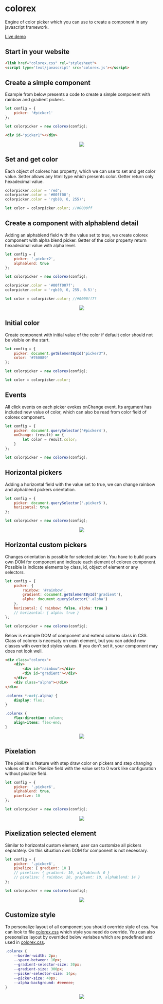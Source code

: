 # colorex

Engine of color picker which you can use to create a component in any javascript framework.

[Live demo](https://exnext.github.io/colorex/demo/)

## Start in your website

```html
<link href="colorex.css" rel="stylesheet">
<script type='text/javascript' src='colorex.js'></script>
```

## Create a simple component

Example from below presents a code to create a simple component with rainbow and gradient pickers.

```js
let config = {
    picker: '#picker1'
};

let colorpicker = new colorex(config);
```

```html
<div id="picker1"></div>
```

<p align="center">
    <img src="./image/simple.png">
</p>

## Set and get color

Each object of colorex has property, which we can use to set and get color value. Setter allows any html type which presents color. Getter return only hexadecimal value.

```js
colorpicker.color = 'red';
colorpicker.color = '#00ff00';
colorpicker.color = 'rgb(0, 0, 255)';

let color = colorpicker.color; //#0000ff
```

## Create a component with alphablend detail

Adding an alphablend field with the value set to true, we create colorex component with alpha blend picker. Getter of the color property return hexadecimal value with alpha level.

```js
let config = {
    picker: '.picker2',
    alphablend: true
};

let colorpicker = new colorex(config);

colorpicker.color = '#00ff007f';
colorpicker.color = 'rgb(0, 0, 255, 0.5)';

let color = colorpicker.color; //#0000ff7f
```

<p align="center">
    <img src="./image/alphablend.png">
</p>

## Initial color

Create component with initial value of the color if default color should not be visible on the start.

```js
let config = {
    picker: document.getElementById("picker3"),
    color: '#760089'
};

let colorpicker = new colorex(config);

let color = colorpicker.color;
```

## Events

All click events on each picker evokes onChange event. Its argument has included new value of color, which can also be read from color field of colorex component.

```js
let config = {
    picker: document.querySelector('#picker4'),
    onChange: (result) => {
        let color = result.color;
    }
};

let colorpicker = new colorex(config);
```

## Horizontal pickers

Adding a horizontal field with the value set to true, we can change rainbow and alphablend pickers orientation.

```js
let config = {
    picker: document.querySelector('.picker5'),
    horizontal: true
};

let colorpicker = new colorex(config);
```

<p align="center">
    <img src="./image/horizontal.png">
</p>

## Horizontal custom pickers

Changes orientation is possible for selected picker. You have to build yours own DOM for component and indicate each element of colorex component. Possible is indicate elements by class, id, object of element or any selectors.

```js
let config = {
    picker: {
        rainbow: '#rainbow',
        gradient: document.getElementById('gradient'),
        alpha: document.querySelector('.alpha')
    },
    horizontal: { rainbow: false, alpha: true }
    // horizontal: { alpha: true }
};

let colorpicker = new colorex(config);
```

Below is example DOM of component and extend colorex class in CSS. Class of colorex is necesaty on main element, but you can added new classes with overrited styles values. If you don't set it, your component may does not look well.

```html
<div class="colorex">
    <div>
        <div id="rainbow"></div>
        <div id="gradient"></div>
    </div>
    <div class="alpha"></div>
</div>
```

```css
.colorex *:not(.alpha) {
    display: flex;
}

.colorex {
    flex-direction: column;
    align-items: flex-end;
}
```

<p align="center">
    <img src="./image/custom-horizontal.png">
</p>

## Pixelation

The pixelize is feature with step draw color on pickers and step changing values on them. Pixelize field with the value set to 0 work like configuration without pixalize field.

```js
let config = {
    picker: '.picker6',
    alphablend: true,
    pixelize: 10
};

let colorpicker = new colorex(config);
```

<p align="center">
    <img src="./image/pixelize.png">
</p>

## Pixelization selected element

Similar to horizontal custom element, user can customize all pickers separately. On this situation own DOM for component is not necessary.

```js
let config = {
    picker: '.picker6',
    pixelize: { gradient: 10 }
    // pixelize: { gradient: 10, alphablend: 0 }
    // pixelize: { rainbow: 20, gradient: 10, alphablend: 14 }
};

let colorpicker = new colorex(config);
```

<p align="center">
    <img src="./image/custom-pixelize.png">
</p>

## Customize style

To personalize layout of all component you should override style of css. You can look to file [colorex.css](./dist/colorex.css) which style you need do override. You can also presonalize layout by overrided below variabes which are predefined and used in [colorex.css](./dist/colorex.css).

```css
.colorex {
    --border-width: 2px;
    --space-between: 16px;
    --gradient-selector-size: 30px;
    --gradient-size: 300px;
    --picker-selector-size: 14px;
    --picker-size: 40px;
    --alpha-background: #eeeeee;
}
```

<p align="center">
    <img src="./image/personalize.png">
</p>